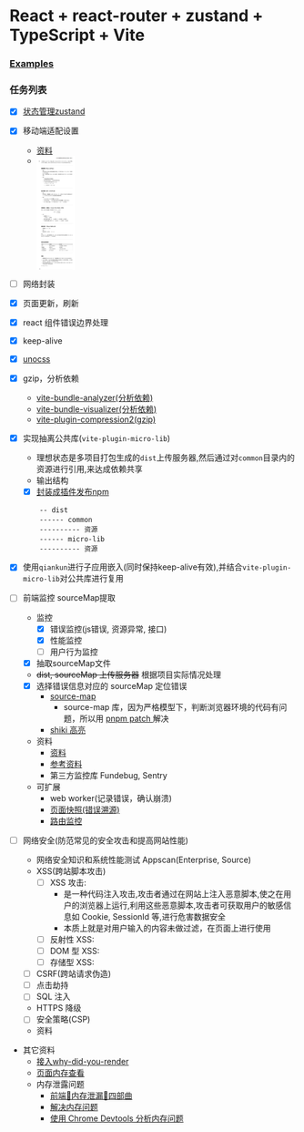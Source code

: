 # React + react-router + zustand + TypeScript + Vite

### <a target="__blank" href="https://zkp442910864.github.io/simple-scaffold/vite-react/#/">Examples</a>

### 任务列表

- [x] [状态管理zustand](https://awesomedevin.github.io/zustand-vue/docs/introduce/start/zustand)

- [x] 移动端适配设置
    - [资料](https://blog.csdn.net/weixin_57677300/article/details/129164050)
    - <img src="md/QQ截图20241015103017.png" height="200" alt="window.devicePixelRatio" style="vertical-align:top;" />

- [ ] 网络封装

- [x] 页面更新，刷新

- [x] react 组件错误边界处理

- [x] keep-alive

- [x] [unocss](https://unocss.dev/integrations/vite)

- [x] gzip，分析依赖
    - [vite-bundle-analyzer(分析依赖)](https://www.mulingyuer.com/archives/1033/)
    - [vite-bundle-visualizer(分析依赖)](https://github.com/KusStar/vite-bundle-visualizer)
    - [vite-plugin-compression2(gzip)](https://github.com/nonzzz/vite-plugin-compression)

- [x] 实现抽离公共库(`vite-plugin-micro-lib`)
    - 理想状态是多项目打包生成的`dist`上传服务器,然后通过对`common`目录内的资源进行引用,来达成依赖共享
    - 输出结构
    - [x] [封装成插件发布npm](https://www.npmjs.com/package/@zzzz-/vite-plugin-micro-lib?activeTab=readme)

    ```bash
        -- dist
        ------ common
        ---------- 资源
        ------ micro-lib
        ---------- 资源
    ```

- [x] 使用`qiankun`进行子应用嵌入(同时保持keep-alive有效),并结合`vite-plugin-micro-lib`对公共库进行复用

- [ ] 前端监控 sourceMap提取
    - 监控
        - [x] 错误监控(js错误, 资源异常, 接口)
        - [x] 性能监控
        - [ ] 用户行为监控
    - [x] 抽取sourceMap文件
    - ~~dist, sourceMap 上传服务器~~ 根据项目实际情况处理
    - [x] 选择错误信息对应的 sourceMap 定位错误
        - [source-map](https://www.npmjs.com/package/source-map)
            - source-map 库，因为严格模型下，判断浏览器环境的代码有问题，所以用 [pnpm patch <pkg>](https://pnpm.io/zh/cli/patch) 解决
        - [shiki 高亮](https://shiki.tmrs.site/)
    - 资料
        - [资料](https://juejin.cn/post/7270028440036294711#heading-31)
        - [参考资料](https://cdc.tencent.com/2018/09/13/frontend-exception-monitor-research/)
        - 第三方监控库 Fundebug, Sentry
    - 可扩展
        - web worker(记录错误，确认崩溃)
        - [页面快照(错误溯源)](https://juejin.cn/post/6844904019605848072)
        - [路由监控](https://mp.weixin.qq.com/s/eLPWGqR6hOYVrwfa3OEVMA)

- [ ] 网络安全(防范常见的安全攻击和提高网站性能)
    - 网络安全知识和系统性能测试 Appscan(Enterprise, Source)
    - XSS(跨站脚本攻击)
        - [ ] XSS 攻击:
            - 是一种代码注入攻击,攻击者通过在网站上注入恶意脚本,使之在用户的浏览器上运行,利用这些恶意脚本,攻击者可获取用户的敏感信息如 Cookie, SessionId 等,进行危害数据安全
            - 本质上就是对用户输入的内容未做过滤，在页面上进行使用
        - [ ] 反射性 XSS:
        - [ ] DOM 型 XSS:
        - [ ] 存储型 XSS:
    - [ ] CSRF(跨站请求伪造)
    - [ ] 点击劫持
    - [ ] SQL 注入
    - HTTPS 降级
    - [ ] 安全策略(CSP)
    - 资料

- 其它资料
    - [接入why-did-you-render](https://github.com/welldone-software/why-did-you-render)
    - [页面内存查看](https://github.com/localvoid/perf-monitor)
    - 内存泄露问题
        - [前端🦠内存泄漏🦠四部曲](https://juejin.cn/post/7377247135006457890?searchId=202410220915165C4F540402B5D4DBD90F)
        - [解决内存问题](https://developer.chrome.com/docs/devtools/memory-problems?hl=zh-cn#visualize_memory_leaks_with_timeline_recordings)
        - [使用 Chrome Devtools 分析内存问题](https://fe.okki.com/post/62cbfea7136f570343d89416)
